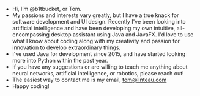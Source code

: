 - Hi, I’m @b1tbucket, or Tom.
- My passions and interests vary greatly, but I have a true knack for software development and UI design. Recently I've been looking into artificial intelligence and have been developing my own intuitive, all-encompassing desktop assistant using Java and JavaFX. I'd love to use what I know about coding along with my creativity and passion for innovation to develop extraordinary things.
- I've used Java for development since 2015, and have started looking more into Python within the past year.
- If you have any suggestions or are willing to teach me anything about neural networks, artificial intelligence, or robotics, please reach out!
- The easiest way to contact me is my email, tom@linteau.com
- Happy coding!

<!---
b1tbucket/b1tbucket is a ✨ special ✨ repository because its `README.md` (this file) appears on your GitHub profile.
You can click the Preview link to take a look at your changes.
--->
